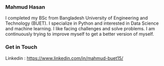 ### Mahmud Hasan

I completed my BSc from Bangladesh University of Engineering and Technology (BUET). I specialize in Python and interested in Data Science and machine learning.
I like facing challenges and solve problems. I am continuously trying to improve myself to get a better version of myself.


### Get in Touch

Linkedin : https://www.linkedin.com/in/mahmud-buet15/
